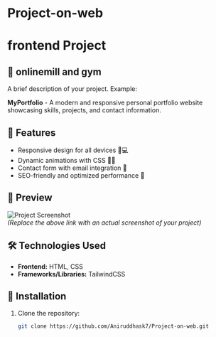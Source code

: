 # Project-on-web
# frontend Project

## 🚀 onlinemill and gym

A brief description of your project. Example:

**MyPortfolio** - A modern and responsive personal portfolio website showcasing skills, projects, and contact information.

## 🌟 Features

- Responsive design for all devices 📱💻
- Dynamic animations with CSS 🎨✨
- Contact form with email integration 📩
- SEO-friendly and optimized performance 🚀

## 📸 Preview

![Project Screenshot](https://via.placeholder.com/800x400)  
*(Replace the above link with an actual screenshot of your project)*

## 🛠️ Technologies Used

- **Frontend:** HTML, CSS 
- **Frameworks/Libraries:**  TailwindCSS   
## 📂 Installation

1. Clone the repository:
   ```bash
   git clone https://github.com/Aniruddhask7/Project-on-web.git
